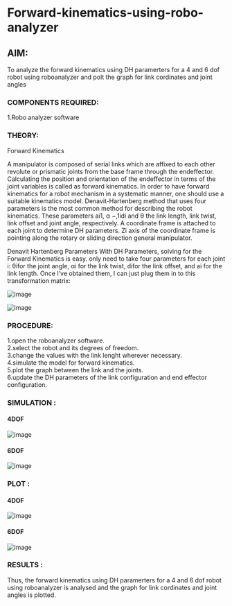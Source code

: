 # Forward-kinematics-using-robo-analyzer

## AIM: 
To analyze the forward kinematics using DH paramerters for a 4 and 6 dof robot using roboanalyzer and polt the graph for link cordinates and joint angles
### COMPONENTS REQUIRED:
1.Robo analyzer software  


### THEORY: 
  
Forward Kinematics

A manipulator is composed of serial links which are affixed to each other revolute or prismatic joints from the base frame through the endeffector. 
Calculating the position and orientation of the endeffector in terms of the joint variables is called as forward kinematics. 
In order to have forward kinematics for a robot mechanism in a systematic manner, one should use a suitable kinematics model. 
Denavit-Hartenberg method that uses four parameters is the most common method for describing the robot kinematics. 
These parameters ai1, α −,1idi and θ the link length, link twist, link offset and joint angle, respectively. 
A coordinate frame is attached to each joint to determine DH parameters. Zi axis of the coordinate frame is pointing along the rotary or sliding direction general manipulator.

Denavit Hartenberg Parameters
With DH Parameters, solving for the Forward Kinematics is easy.  only need to take four parameters for each joint 
i: θifor the joint angle, 
αi for the link twist, 
difor the link offset, and 
ai for the link length. Once I’ve obtained them, I can just plug them in to this transformation matrix:


![image](https://user-images.githubusercontent.com/36288975/170172719-ed7befc9-2894-4344-bfd5-be831bb05308.png)

 ![image](https://user-images.githubusercontent.com/36288975/170172766-b8aeb788-7fd7-4de7-b340-f04656707ebd.png)

 

### PROCEDURE:
1.open the roboanalyzer software.<br>
2.select the robot and its degrees of freedom.<br>
3.change the values with the link lenght wherever necessary.<br>
4.simulate the model for forward kinematics.<br>
5.plot the graph between the link and the joints.<br>
6.update the DH parameters of the link configuration and end effector configuration.<br>




### SIMULATION :

 #### 4DOF
 
![image](https://user-images.githubusercontent.com/75235402/199652855-390aa418-65ac-4711-a2cc-fbad36e335dd.png)

 #### 6DOF
 
 ![image](https://user-images.githubusercontent.com/75235402/199652703-ce0944a7-7ce4-436f-bc2d-2f253e961af9.png)

 
 
 
 ### PLOT :
 
 
 #### 4DOF

 ![image](https://user-images.githubusercontent.com/75235402/199652300-d23d83d2-b6d0-4c80-a1ea-8f0896b780e4.png)

 
  #### 6DOF
 
 
 ![image](https://user-images.githubusercontent.com/75235402/199652662-8b3f95c0-58c6-45eb-ad2c-fc45f65bd529.png)

 
 
 
 

 
 














### RESULTS :  

Thus, the forward kinematics using DH paramerters for a 4 and 6 dof robot using roboanalyzer is analysed and the graph for link cordinates and joint angles is plotted.
